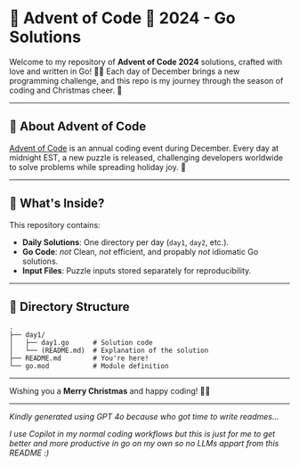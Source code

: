 
# 🎄 Advent of Code 🎅 2024 - Go Solutions

Welcome to my repository of **Advent of Code 2024** solutions, crafted with love and written in Go! 🐹✨ Each day of December brings a new programming challenge, and this repo is my journey through the season of coding and Christmas cheer. 🎁

---

## 🎅 About Advent of Code

[Advent of Code](https://adventofcode.com/) is an annual coding event during December. Every day at midnight EST, a new puzzle is released, challenging developers worldwide to solve problems while spreading holiday joy. 🌟

---

## 🎁 What's Inside?

This repository contains:

- **Daily Solutions**: One directory per day (`day1`, `day2`, etc.).
- **Go Code**: _not_ Clean, _not_ efficient, and propably _not_ idiomatic Go solutions.
- **Input Files**: Puzzle inputs stored separately for reproducibility.

---

## 📂 Directory Structure

```plaintext
.
├── day1/
│   ├── day1.go      # Solution code
│   └── (README.md)  # Explanation of the solution
├── README.md        # You're here!
└── go.mod           # Module definition
```

---

Wishing you a **Merry Christmas** and happy coding! 🎄✨

---

_Kindly generated using GPT 4o because who got time to write readmes..._

_I use Copilot in my normal coding workflows but this is just for me to get better and more productive in go on my own so no LLMs appart from this README :)_
